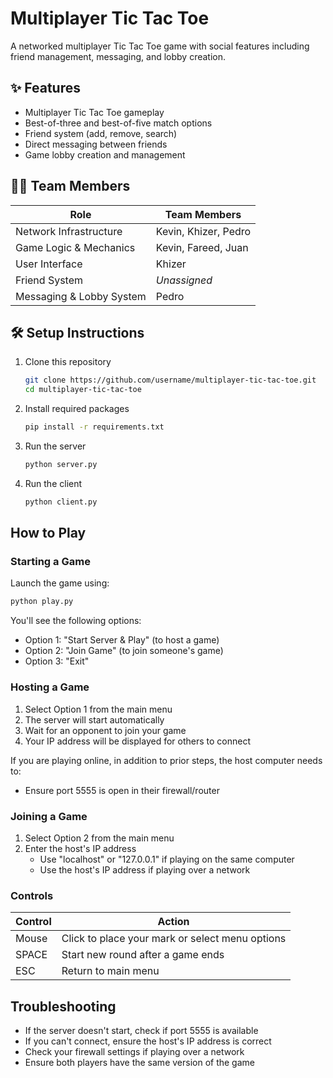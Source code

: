 # Multiplayer Tic Tac Toe

A networked multiplayer Tic Tac Toe game with social features including friend management, messaging, and lobby creation.

## ✨ Features

- Multiplayer Tic Tac Toe gameplay
- Best-of-three and best-of-five match options
- Friend system (add, remove, search)
- Direct messaging between friends
- Game lobby creation and management

## 👨‍💻 Team Members

| Role | Team Members |
|------|--------------|
| Network Infrastructure | Kevin, Khizer, Pedro |
| Game Logic & Mechanics | Kevin, Fareed, Juan |
| User Interface | Khizer |
| Friend System | *Unassigned* |
| Messaging & Lobby System | Pedro |

## 🛠️ Setup Instructions

1. Clone this repository
   ```bash
   git clone https://github.com/username/multiplayer-tic-tac-toe.git
   cd multiplayer-tic-tac-toe
   ```

2. Install required packages
   ```bash
   pip install -r requirements.txt
   ```

3. Run the server
   ```bash
   python server.py
   ```

4. Run the client
   ```bash
   python client.py
   ```

## How to Play

### Starting a Game

Launch the game using:
```bash
python play.py
```

You'll see the following options:
- Option 1: "Start Server & Play" (to host a game)
- Option 2: "Join Game" (to join someone's game)
- Option 3: "Exit"

### Hosting a Game

1. Select Option 1 from the main menu
2. The server will start automatically
3. Wait for an opponent to join your game
4. Your IP address will be displayed for others to connect

If you are playing online, in addition to prior steps, the host computer needs to:
- Ensure port 5555 is open in their firewall/router

### Joining a Game

1. Select Option 2 from the main menu
2. Enter the host's IP address
   - Use "localhost" or "127.0.0.1" if playing on the same computer
   - Use the host's IP address if playing over a network

### Controls

| Control | Action |
|---------|--------|
| Mouse | Click to place your mark or select menu options |
| SPACE | Start new round after a game ends |
| ESC | Return to main menu |

## Troubleshooting

- If the server doesn't start, check if port 5555 is available
- If you can't connect, ensure the host's IP address is correct
- Check your firewall settings if playing over a network
- Ensure both players have the same version of the game

